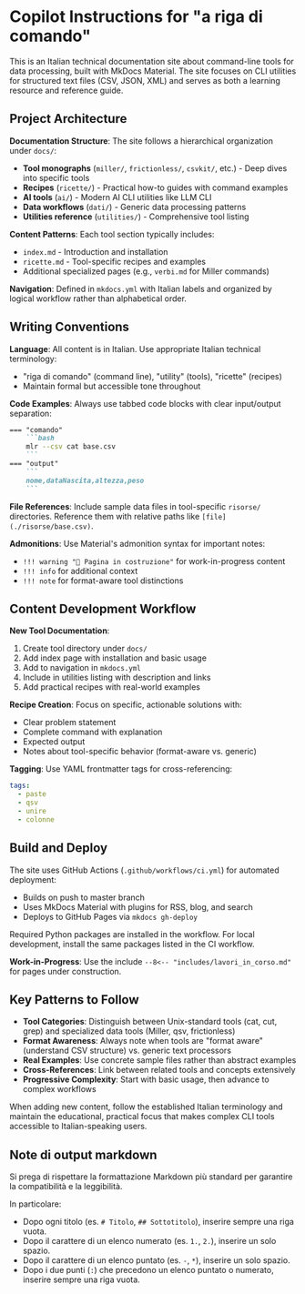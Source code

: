 # Copilot Instructions for "a riga di comando"

This is an Italian technical documentation site about command-line tools for data processing, built with MkDocs Material. The site focuses on CLI utilities for structured text files (CSV, JSON, XML) and serves as both a learning resource and reference guide.

## Project Architecture

**Documentation Structure**: The site follows a hierarchical organization under `docs/`:
- **Tool monographs** (`miller/`, `frictionless/`, `csvkit/`, etc.) - Deep dives into specific tools
- **Recipes** (`ricette/`) - Practical how-to guides with command examples
- **AI tools** (`ai/`) - Modern AI CLI utilities like LLM CLI
- **Data workflows** (`dati/`) - Generic data processing patterns
- **Utilities reference** (`utilities/`) - Comprehensive tool listing

**Content Patterns**: Each tool section typically includes:
- `index.md` - Introduction and installation
- `ricette.md` - Tool-specific recipes and examples
- Additional specialized pages (e.g., `verbi.md` for Miller commands)

**Navigation**: Defined in `mkdocs.yml` with Italian labels and organized by logical workflow rather than alphabetical order.

## Writing Conventions

**Language**: All content is in Italian. Use appropriate Italian technical terminology:
- "riga di comando" (command line), "utility" (tools), "ricette" (recipes)
- Maintain formal but accessible tone throughout

**Code Examples**: Always use tabbed code blocks with clear input/output separation:
```markdown
=== "comando"
    ```bash
    mlr --csv cat base.csv
    ```
=== "output"
    ```
    nome,dataNascita,altezza,peso
    ```
```

**File References**: Include sample data files in tool-specific `risorse/` directories. Reference them with relative paths like `[file](./risorse/base.csv)`.

**Admonitions**: Use Material's admonition syntax for important notes:
- `!!! warning "🚧 Pagina in costruzione"` for work-in-progress content
- `!!! info` for additional context
- `!!! note` for format-aware tool distinctions

## Content Development Workflow

**New Tool Documentation**:
1. Create tool directory under `docs/`
2. Add index page with installation and basic usage
3. Add to navigation in `mkdocs.yml`
4. Include in utilities listing with description and links
5. Add practical recipes with real-world examples

**Recipe Creation**: Focus on specific, actionable solutions with:
- Clear problem statement
- Complete command with explanation
- Expected output
- Notes about tool-specific behavior (format-aware vs. generic)

**Tagging**: Use YAML frontmatter tags for cross-referencing:
```yaml
tags:
  - paste
  - qsv
  - unire
  - colonne
```

## Build and Deploy

The site uses GitHub Actions (`.github/workflows/ci.yml`) for automated deployment:
- Builds on push to master branch
- Uses MkDocs Material with plugins for RSS, blog, and search
- Deploys to GitHub Pages via `mkdocs gh-deploy`

Required Python packages are installed in the workflow. For local development, install the same packages listed in the CI workflow.

**Work-in-Progress**: Use the include `--8<-- "includes/lavori_in_corso.md"` for pages under construction.

## Key Patterns to Follow

- **Tool Categories**: Distinguish between Unix-standard tools (cat, cut, grep) and specialized data tools (Miller, qsv, frictionless)
- **Format Awareness**: Always note when tools are "format aware" (understand CSV structure) vs. generic text processors
- **Real Examples**: Use concrete sample files rather than abstract examples
- **Cross-References**: Link between related tools and concepts extensively
- **Progressive Complexity**: Start with basic usage, then advance to complex workflows

When adding new content, follow the established Italian terminology and maintain the educational, practical focus that makes complex CLI tools accessible to Italian-speaking users.

## Note di output markdown

Si prega di rispettare la formattazione Markdown più standard per garantire la compatibilità e la leggibilità.

In particolare:

- Dopo ogni titolo (es. `# Titolo`, `## Sottotitolo`), inserire sempre una riga vuota.
- Dopo il carattere di un elenco numerato (es. `1.`, `2.`), inserire un solo spazio.
- Dopo il carattere di un elenco puntato (es. `-`, `*`), inserire un solo spazio.
- Dopo i due punti (`:`) che precedono un elenco puntato o numerato, inserire sempre una riga vuota.
